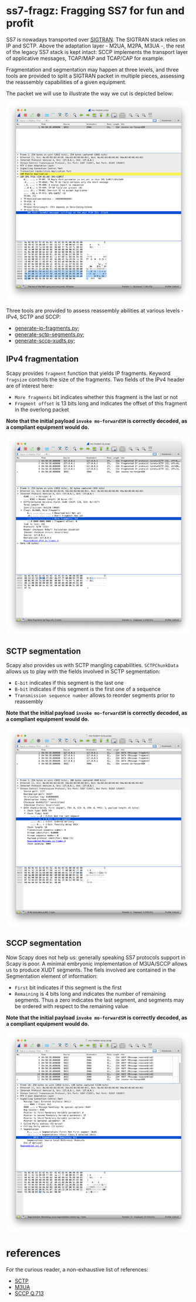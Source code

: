 # ss7-fragz: Fragging SS7 for fun and profit

SS7 is nowadays transported over [SIGTRAN](https://en.wikipedia.org/wiki/SIGTRAN). The SIGTRAN stack relies on IP and SCTP. Above the adaptation layer - M2UA, M2PA, M3UA -, the rest of the legacy SS7 stack is kept intact: SCCP implements the transport layer of applicative messages, TCAP/MAP and TCAP/CAP for example.

Fragmentation and segmentation may happen at three levels, and three tools are provided to split a SIGTRAN packet in multiple pieces, assessing the reassembly capabilities of a given equipment.

The packet we will use to illustrate the way we cut is depicted below:

![Details of mo-fwdsm.pcap](imgs/mo-fwdsm.png)

Three tools are provided to assess reassembly abilities at various levels - IPv4, SCTP and SCCP:

* [generate-ip-fragments.py](generate-ip-fragments.py);
* [generate-sctp-segments.py](generate-sctp-segments.py);
* [generate-sccp-xudts.py](generate-sccp-xudts.py);

## IPv4 fragmentation

Scapy provides `fragment` function that yields IP fragments. Keyword `fragsize` controls the size of the fragments. Two fields of the IPv4 header are of interest here:

* `More fragments` bit indicates whether this fragment is the last or not
* `Fragment offset` is 13 bits long and indicates the offset of this fragment in the overlong packet

**Note that the initial payload `invoke mo-forwardSM` is correctly decoded, as a compliant equipment would do.**

![IPv4 fragments add up to the original payload](imgs/mo-fwdsm-ip.png)

## SCTP segmentation

Scapy also provides us with SCTP mangling capabilities. `SCTPChunkData` allows us to play with the fields involved in SCTP segmentation:

* `E-bit` indicates if this segment is the last one
* `B-bit` indicates if this segment is the first one of a sequence
* `Transmission sequence number` allows to reorder segments prior to reassembly

**Note that the initial payload `invoke mo-forwardSM` is correctly decoded, as a compliant equipment would do.**

![SCTP segments again add up to the original payload](imgs/mo-fwdsm-sctp.png)

## SCCP segmentation

Now Scapy does not help us: generally speaking SS7 protocols support in Scapy is poor. A minimal embryonic implementation of M3UA/SCCP allows us to produce XUDT segments. The fiels involved are contained in the Segmentation element of information:

* `First` bit indicates if this segment is the first
* `Remaining` is 4 bits long and indicates the number of remaining segments. Thus a zero indicates the last segment, and segments may be ordered with respect to the remaining value

**Note that the initial payload `invoke mo-forwardSM` is correctly decoded, as a compliant equipment would do.**

![SCCP segments again add up to the original payload](imgs/mo-fwdsm-sccp.png)

# references

For the curious reader, a non-exhaustive list of references:

* [SCTP](https://tools.ietf.org/rfc/rfc4960.txt)
* [M3UA](https://tools.ietf.org/rfc/rfc4666.txt)
* [SCCP Q.713](https://www.itu.int/rec/T-REC-Q.713-200103-I/en)
